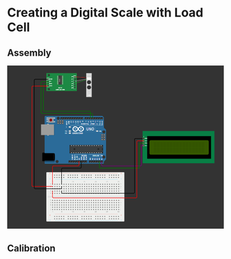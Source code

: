 # Creating a Digital Scale with Load Cell

## Assembly
![](https://github.com/fy0d-0r/digital-scale-with-load-cell/blob/main/images/assembled-components.png)

## Calibration
